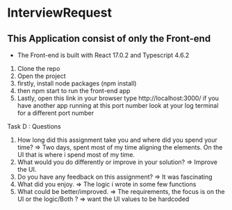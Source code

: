 # InterviewRequest
  ## This Application consist of only the Front-end
  * The Front-end is built with React 17.0.2 and Typescript 4.6.2

1. Clone the repo
2. Open the project
10. firstly, install node packages (npm install)
11. then npm start to run the front-end app
12. Lastly, open this link in your browser type http://localhost:3000/ if you have another app running at this port number look at your log terminal for a different port number


Task D : Questions
1. How long did this assignment take you and where did you spend your time?
=> Two days,  spent most of my time aligning the elements. On the UI that is where i spend most of my time.
2. What would you do differently or improve in your solution?
=> Improve the UI.
3. Do you have any feedback on this assignment? 
=> It was fascinating
4. What did you enjoy.
=> The logic i wrote in some few functions
5. What could be better/improved.
=> The requirements, the focus is on the UI or the logic/Both ?
=> want the UI values to be hardcoded
